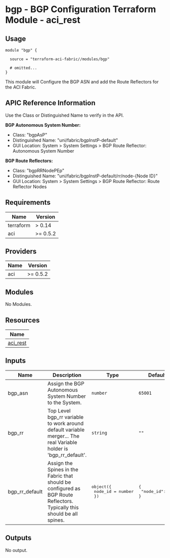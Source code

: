 # bgp - BGP Configuration Terraform Module - aci_rest

## Usage

```hcl
module "bgp" {

  source = "terraform-aci-fabric//modules/bgp"

  # omitted...
}
```

This module will Configure the BGP ASN and add the Route Reflectors for the ACI Fabric.

## APIC Reference Information

Use the Class or Distinguished Name to verify in the API.

**BGP Autonomous System Number:**

* Class: "bgpAsP"
* Distinguished Name: "uni/fabric/bgpInstP-default"
* GUI Location: System > System Settings > BGP Route Reflector: Autonomous System Number

**BGP Route Reflectors:**

* Class: "bgpRRNodePEp"
* Distinguished Name: "uni/fabric/bgpInstP-default/rr/node-{Node ID}"
* GUI Location: System > System Settings > BGP Route Reflector: Route Reflector Nodes

<!-- BEGINNING OF PRE-COMMIT-TERRAFORM DOCS HOOK -->
## Requirements

| Name | Version |
|------|---------|
| terraform | > 0.14 |
| aci | >= 0.5.2 |

## Providers

| Name | Version |
|------|---------|
| aci | >= 0.5.2 |

## Modules

No Modules.

## Resources

| Name |
|------|
| [aci_rest](https://registry.terraform.io/providers/ciscodevnet/aci/0.5.2/docs/resources/rest) |

## Inputs

| Name | Description | Type | Default | Required |
|------|-------------|------|---------|:--------:|
| bgp\_asn | Assign the BGP Autonomous System Number to the System. | `number` | `65001` | no |
| bgp\_rr | Top Level bgp\_rr variable to work around default variable merger... The real Variable holder is 'bgp\_rr\_default'. | `string` | `""` | no |
| bgp\_rr\_default | Assign the Spines in the Fabric that should be configured as BGP Route Reflectors.  Typically this should be all spines. | <pre>object({<br>    node_id = number<br>  })</pre> | <pre>{<br>  "node_id": 101<br>}</pre> | no |

## Outputs

No output.
<!-- END OF PRE-COMMIT-TERRAFORM DOCS HOOK -->
